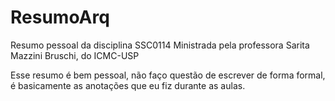 # ResumoArq
Resumo pessoal da disciplina SSC0114 Ministrada pela professora Sarita Mazzini Bruschi, do ICMC-USP

Esse resumo é bem pessoal, não faço questão de escrever de forma formal, é basicamente as anotações que eu fiz durante as aulas.
